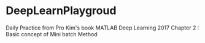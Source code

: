 # DeepLearnPlaygroud
Daily Practice from Pro Kim's book MATLAB Deep Learning 2017
Chapter 2 : Basic concept of Mini batch Method 

